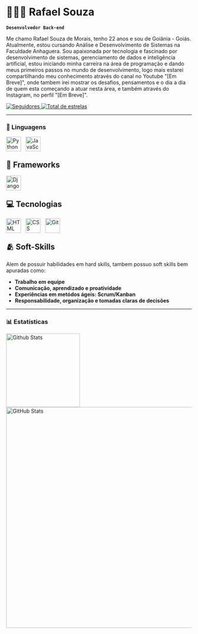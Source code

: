 # 👨🏽‍💻 Rafael Souza

**`Desenvolvedor Back-end`**

Me chamo Rafael Souza de Morais, tenho 22 anos e sou de Goiânia - Goiás. Atualmente, estou cursando Análise e Desenvolvimento de Sistemas na Faculdade Anhaguera. Sou apaixonada por tecnologia e fascinado por desenvolvimento de sistemas, gerenciamento de dados e inteligência artificial, estou iniciando minha carreira na área de programação e dando meus primeiros passos no mundo de desenvolvimento, logo mais estarei compartilhando meu conhecimento através do canal no Youtube "[Em Breve]", onde tambem irei mostrar os desafios, pensamentos e o dia a dia de quem esta começando a atuar nesta área, e também através do Instagram, no perfil "[Em Breve]".

<p align="left">
    <a href="https://github.com/Rafas21">
        <img 
            alt="Seguidores" 
            title="Me siga no GitHub" 
            src="https://custom-icon-badges.demolab.com/github/followers/Rafas21?color=236ad3&labelColor=1155ba&style=for-the-badge&logo=github&label=Seguir&logoColor=white"
        />
    </a>
    <a href="https://github.com/Rafas21?tab=repositories&sort=stargazers">
        <img 
            alt="Total de estrelas" 
            title="Total de estrelas GitHub" 
            src="https://custom-icon-badges.demolab.com/github/stars/Rafas21?color=55960c&style=for-the-badge&labelColor=488207&logo=star&label=estrelas"
        />
    </a>
</p>

---

### 🤖 Linguagens

<img 
    align="left" 
    alt="Python" 
    title="Python"
    width="40px" 
    style="padding-right: 10px;" 
    src="https://cdn.jsdelivr.net/gh/devicons/devicon@latest/icons/python/python-original.svg" 
/>
<img 
    align="left" 
    alt="JavaScript" 
    title="JavaScript"
    width="40px" 
    style="padding-right: 10px;" 
    src="https://cdn.jsdelivr.net/gh/devicons/devicon@latest/icons/javascript/javascript-original.svg" 
/>

<br/>
<br/>

## 👾 Frameworks

<img 
    align="left" 
    alt="Django"
    title="Django" 
    width="40px" 
    style="padding-right: 10px;" 
    src="https://cdn.jsdelivr.net/gh/devicons/devicon@latest/icons/django/django-plain.svg"      
/>

<br/>
<br/>

## 💻 Tecnologias

<img 
    align="left" 
    alt="HTML"
    title="HTML" 
    width="40px" 
    style="padding-right: 10px;" 
    src="https://cdn.jsdelivr.net/gh/devicons/devicon@latest/icons/html5/html5-original.svg" 
/>
<img 
    align="left" 
    alt="CSS" 
    title="CSS"
    width="40px" 
    style="padding-right: 10px;" 
    src="https://cdn.jsdelivr.net/gh/devicons/devicon@latest/icons/css3/css3-original.svg" 
/>
<img 
    align="left" 
    alt="Git" 
    title="Git"
    width="40px" 
    style="padding-right: 10px;" 
    src="https://cdn.jsdelivr.net/gh/devicons/devicon@latest/icons/git/git-original.svg" 
/>

<br/>
<br/>

## 🫂 Soft-Skills

Alem de possuir habilidades em hard skills, tambem possuo soft skills bem apuradas como:

- **Trabalho em equipe**
- **Comunicação, aprendizado e proatividade**
- **Experiências em metódos ágeis: Scrum/Kanban**
- **Responsabilidade, organização e tomadas claras de decisões**

---

### 📊 Estatísticas
<p>
    <img 
        align="left" 
        alt="Github Stats"
        height="200" 
        style="padding-right: 10px;" 
        src="https://github-readme-stats.vercel.app/api?username=Rafas21&show_icons=true&theme=synthwave&include_all_commits=true&locale=pt-br" 
    />
    <img 
        align="left" 
        alt="GitHub Stats" 
        height="600" 
        src="https://github-readme-stats.vercel.app/api/top-langs/?username=Rafas21&theme=synthwave&layout=compact&custom_title=Tecnologias&langs_count=9" 
    />
</p>
